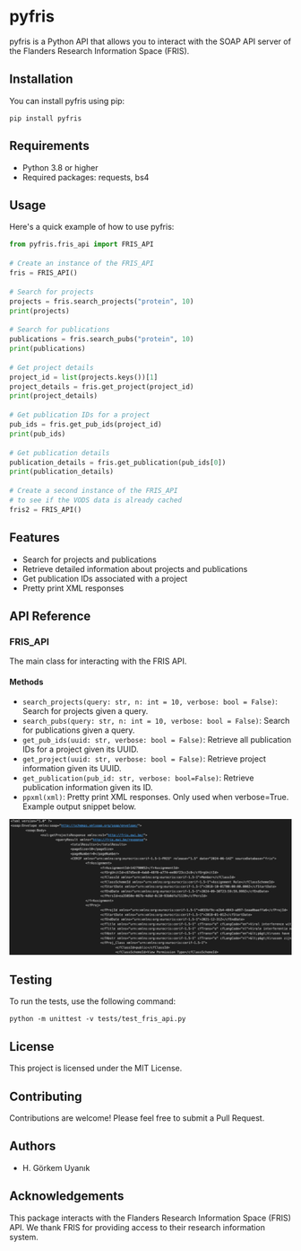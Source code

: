 # pyfris

pyfris is a Python API that allows you to interact with the SOAP API server of the Flanders Research Information Space (FRIS).

## Installation

You can install pyfris using pip:

```
pip install pyfris
```

## Requirements

- Python 3.8 or higher
- Required packages: requests, bs4

## Usage

Here's a quick example of how to use pyfris:

```python
from pyfris.fris_api import FRIS_API

# Create an instance of the FRIS_API
fris = FRIS_API()

# Search for projects
projects = fris.search_projects("protein", 10)
print(projects)

# Search for publications
publications = fris.search_pubs("protein", 10)
print(publications)

# Get project details
project_id = list(projects.keys())[1]
project_details = fris.get_project(project_id)
print(project_details)

# Get publication IDs for a project
pub_ids = fris.get_pub_ids(project_id)
print(pub_ids)

# Get publication details
publication_details = fris.get_publication(pub_ids[0])
print(publication_details)

# Create a second instance of the FRIS_API
# to see if the VODS data is already cached
fris2 = FRIS_API()
```

## Features

- Search for projects and publications
- Retrieve detailed information about projects and publications
- Get publication IDs associated with a project
- Pretty print XML responses

## API Reference

### FRIS_API

The main class for interacting with the FRIS API.

#### Methods

- `search_projects(query: str, n: int = 10, verbose: bool = False)`: Search for projects given a query.
- `search_pubs(query: str, n: int = 10, verbose: bool = False)`: Search for publications given a query.
- `get_pub_ids(uuid: str, verbose: bool = False)`: Retrieve all publication IDs for a project given its UUID.
- `get_project(uuid: str, verbose: bool = False)`: Retrieve project information given its UUID.
- `get_publication(pub_id: str, verbose: bool=False)`: Retrieve publication information given its ID.
- `ppxml(xml)`: Pretty print XML responses. Only used when verbose=True. Example output snippet below.

![snippet](pretty_print_xml.png?raw=true "Pretty print XML")

## Testing

To run the tests, use the following command:

```
python -m unittest -v tests/test_fris_api.py
```

## License

This project is licensed under the MIT License.

## Contributing

Contributions are welcome! Please feel free to submit a Pull Request.

## Authors

- H. Görkem Uyanık

## Acknowledgements

This package interacts with the Flanders Research Information Space (FRIS) API. We thank FRIS for providing access to their research information system.
